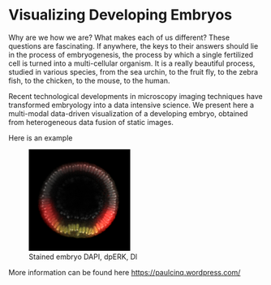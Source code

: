 # Visualizing Developing Embryos

Why are we how we are? What makes each of us different? These questions are fascinating. If anywhere, the keys to their answers should lie in the process of embryogenesis, the process by which a single fertilized cell is turned into a multi-cellular organism. It is a really beautiful process, studied in various species, from the sea urchin, to the fruit fly, to the zebra fish, to the chicken, to the mouse, to the human.

Recent technological developments in microscopy imaging techniques have transformed embryology into a data intensive science. We present here a multi-modal data-driven visualization of a developing embryo, obtained from heterogeneous data fusion of static images.

Here is an example

<figure>
   <img src="24.png" style="max-width: 200px;"
      alt="Embryo" />
   <figcaption>Stained embryo DAPI, dpERK, Dl</figcaption>
</figure>


More information can be found here <a href=" https://paulcinq.wordpress.com/ "> https://paulcinq.wordpress.com/ </a>
